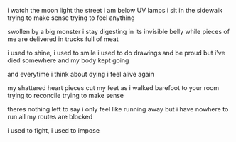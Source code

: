 i watch the moon light the street i am
below UV lamps i sit in the sidewalk
trying to make sense
trying to feel anything

swollen by a big monster i stay
digesting in its invisible belly
while pieces of me are delivered
in trucks full of meat

i used to shine, i used to smile
i used to do drawings and be proud
but i've died somewhere and
my body kept going

and everytime i think about dying
i feel alive again

my shattered heart pieces cut my feet
as i walked barefoot to your room
trying to reconcile
trying to make sense

theres nothing left to say
i only feel like running away
but i have nowhere to run
all my routes are blocked

i used to fight, i used to impose


